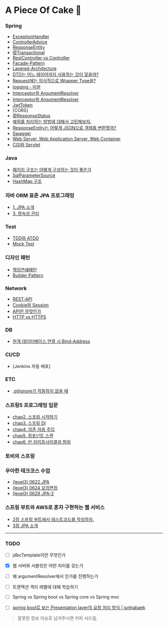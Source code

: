 # A Piece Of Cake 🍰

### Spring
- [ExceptionHandler](./ExceptionHandler.md)
- [ControllerAdvice](./ControllerAdvice.md)
- [ResponseEntity](./ResponseEntity.md)
- [@Transactional](./Transactional.md)
- [RestController vs Controller](./RestController-Controller.md)
- [Facade-Pattern](./Facade-Pattern.md)
- [Layered-Architecture](./Layered-Architecture.md)
- [DTO는 어느 레이어까지 사용하는 것이 맞을까?](./When-To-Use-DTO.md)
- [Request에는 의식적으로 Wrapper Type을?](./Request-With-Wrapper.md)
- [logging - 미완](./logger.md)
- [Interceptor와 ArgumentResolver](./interceptor-argumentResolver.md)
- [Interceptor와 ArgumentResolver](./interceptor-argumentResolver-detail.md)
- [JwtToken](./jwt.md)
- [CORS]
- [@ResponseStatus](./responseStatus-annotation.md)
- [예외를 처리하는 방법에 대해서 고민해보자.](./handle-exception.md)
- [ResponseEntity는 어떻게 JSON으로 객체를 변환할까?](how-to-convert-json-in-response-entity.md)
- [Swagger](./swagger.md)
- [Web Server, Web Application Server, Web Container](./webServer-WAS-Container.md)
- [CGI와 Servlet](./cgi-servlet.md)

### Java
- [패키지 구조는 어떻게 구성하는 것이 좋은가](./package.md)
- [SqlParameterSource](./sqlParameterSource.md)
- [HashMap 구조](./about-hashMap.md)

### 자바 ORM 표준 JPA 프로그래밍
- [1. JPA 소개](chap1-introduce-jpa.md)
- [3. 영속성 관리](chap3-persistence.md)

### Test
- [TDD와 ATDD](./TDD-ATDD.md)
- [Mock Test](./mock-test.md)

### 디자인 패턴
- [책임연쇄패턴](./책임연쇄패턴.md)
- [Builder Pattern](./빌더패턴.md)

### Network
- [REST-API](./REST-API.md)
- [Cookie와 Session](./Cookie-Session.md)
- [API란 무엇인가](./API.md)
- [HTTP vs HTTPS](./Http_Https.md)

### DB
- [원격 데이터베이스 연결 시 Bind-Address](./remote-db-bind-address.md)

### CI/CD
- [Jenkins 자동 배포]

### ETC
- [.gitignore가 작동하지 않을 때](./gitignore-작동하지-않을-때.md)

### 스프링5 프로그래밍 입문
* [chap2. 스프링 시작하기](https://github.com/seovalue/spring5-programming-introduction/blob/seovalue/joanne/chap2.md)
* [chap3. 스프링 DI](https://github.com/seovalue/spring5-programming-introduction/blob/seovalue/joanne/chap3.md)
* [chap4. 의존 자동 주입](https://github.com/seovalue/spring5-programming-introduction/blob/seovalue/joanne/chap4.md)
* [chap5. 컴포넌트 스캔](https://github.com/seovalue/spring5-programming-introduction/blob/seovalue/joanne/chap5.md)
* [chap6. 빈 라이프사이클과 범위](https://github.com/seovalue/spring5-programming-introduction/blob/seovalue/joanne/chap6.md)

### 토비의 스프링


### 우아한 테크코스 수업
* [(level3) 0622 JPA](./0622.md)
* [(level3) 0624 모의면접](./0624.md)
* [(level3) 0629 JPA-2](./0629.md)


### 스프링 부트와 AWS로 혼자 구현하는 웹 서비스
* [2장 스프링 부트에서 테스트코드를 작성하자.](./chap2-springboot-aws.md)
* [3장 JPA 소개](./chap3-springboot-aws.md)


---


### TODO
- [ ] jdbcTemplate이란 무엇인가
- [x] 웹 서버와 서블릿은 어떤 차이를 갖는가 
- [ ] 왜 argumentResolver에서 인가를 진행하는가
- [ ] 트랜잭션 격리 레벨에 대해 학습하기
- [ ] Spring vs Spring boot vs Spring core vs Spring mvc
- [ ] [spring boot로 보는 Presentation layer의 요청 처리 방식 | junhabaek](https://tech.junhabaek.net/%EB%B0%B1%EC%97%94%EB%93%9C-%EC%84%9C%EB%B2%84-%EC%95%84%ED%82%A4%ED%85%8D%EC%B2%98-presentation-layer-1-%EC%9A%94%EC%B2%AD-%EB%B0%A9%EC%8B%9D%EC%97%90-%EB%94%B0%EB%A5%B8-variation-353fe464bdb4#8810)


> 잘못된 정보 이슈로 남겨주시면 커피 사드림.
